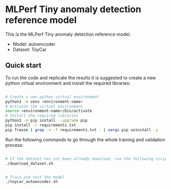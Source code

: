 # MLPerf Tiny anomaly detection reference model

This is the MLPerf Tiny anomaly detection reference model.

- Model: autoencoder
- Dataset: ToyCar

## Quick start

To run the code and replicate the results it is suggested to create a new python virtual environment and install the required libraries:
``` Bash

# Create a new python virtual environment 
python3 -m venv <environment-name>
# Activate the virtual environment 
source <environment-name>/bin/activate
# Install the required libraries
python3 -m pip install --upgrade pip
pip install -r requirements.txt
pip freeze | grep -v -f requirements.txt - | xargs pip uninstall -y
```

Run the following commands to go through the whole training and validation process:

``` Bash

# If the dataset has not been already download, run the following script
./download_dataset.sh
```
``` Bash

# Train and test the model
./toycar_autoencoder.sh
```
